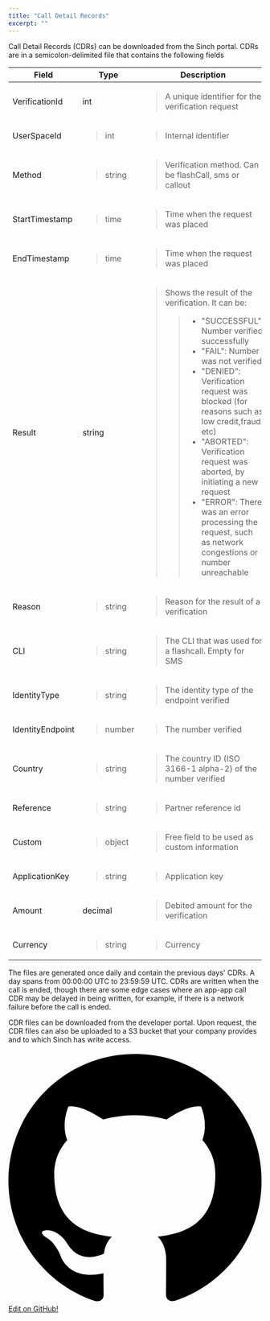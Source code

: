 ```yaml
---
title: "Call Detail Records"
excerpt: ""
---
```

Call Detail Records (CDRs) can be downloaded from the Sinch portal. CDRs are in a semicolon-delimited file that contains the following fields

<div class="magic-block-html">
    <div class="marked-table">
        <table>
            <thead>
            <tr class="header">
                <th>Field</th>
                <th>Type</th>
                <th>Description</th>
            </tr>
            </thead>
            <tbody>
            <tr class="odd">
                <td>VerificationId</td>
                <td>int</td>
                <td><blockquote>
                    <p>A unique identifier for the verification request</p>
                </blockquote></td>
            </tr>
            <tr class="even">
                <td>UserSpaceId</td>
                <td><blockquote>
                    <p>int</p>
                </blockquote></td>
                <td><blockquote>
                    <p>Internal identifier</p>
                </blockquote></td>
            </tr>
            <tr class="odd">
                <td>Method</td>
                <td><blockquote>
                    <p>string</p>
                </blockquote></td>
                <td><blockquote>
                    <p>Verification method. Can be flashCall, sms or callout</p>
                </blockquote></td>
            </tr>
            <tr class="even">
                <td>StartTimestamp</td>
                <td><blockquote>
                    <p>time</p>
                </blockquote></td>
                <td><blockquote>
                    <p>Time when the request was placed</p>
                </blockquote></td>
            </tr>
            <tr class="odd">
                <td>EndTimestamp</td>
                <td><blockquote>
                    <p>time</p>
                </blockquote></td>
                <td><blockquote>
                    <p>Time when the request was placed</p>
                </blockquote></td>
            </tr>
            <tr class="even">
                <td>Result</td>
                <td>string</td>
                <td><blockquote>
                    <p>Shows the result of the verification. It can be:</p>
                    <blockquote>
                        <ul>
                            <li>"SUCCESSFUL": Number verified successfully</li>
                            <li>"FAIL": Number was not verified</li>
                            <li>"DENIED": Verification request was blocked (for reasons such as low credit,fraud etc)</li>
                            <li>"ABORTED": Verification request was aborted, by initiating a new request</li>
                            <li>"ERROR": There was an error processing the request, such as network congestions or number unreachable</li>
                        </ul>
                    </blockquote>
                </blockquote></td>
            </tr>
            <tr class="odd">
                <td>Reason</td>
                <td><blockquote>
                    <p>string</p>
                </blockquote></td>
                <td><blockquote>
                    <p>Reason for the result of a verification</p>
                </blockquote></td>
            </tr>
            <tr class="even">
                <td>CLI</td>
                <td><blockquote>
                    <p>string</p>
                </blockquote></td>
                <td><blockquote>
                    <p>The CLI that was used for a flashcall. Empty for SMS</p>
                </blockquote></td>
            </tr>
            <tr class="odd">
                <td>IdentityType</td>
                <td><blockquote>
                    <p>string</p>
                </blockquote></td>
                <td><blockquote>
                    <p>The identity type of the endpoint verified</p>
                </blockquote></td>
            </tr>
            <tr class="even">
                <td>IdentityEndpoint</td>
                <td><blockquote>
                    <p>number</p>
                </blockquote></td>
                <td><blockquote>
                    <p>The number verified</p>
                </blockquote></td>
            </tr>
            <tr class="odd">
                <td>Country</td>
                <td><blockquote>
                    <p>string</p>
                </blockquote></td>
                <td><blockquote>
                    <p>The country ID (ISO 3166-1 alpha-2) of the number verified</p>
                </blockquote></td>
            </tr>
            <tr class="even">
                <td>Reference</td>
                <td><blockquote>
                    <p>string</p>
                </blockquote></td>
                <td><blockquote>
                    <p>Partner reference id</p>
                </blockquote></td>
            </tr>
            <tr class="odd">
                <td>Custom</td>
                <td><blockquote>
                    <p>object</p>
                </blockquote></td>
                <td><blockquote>
                    <p>Free field to be used as custom information</p>
                </blockquote></td>
            </tr>
            <tr class="even">
                <td>ApplicationKey</td>
                <td><blockquote>
                    <p>string</p>
                </blockquote></td>
                <td><blockquote>
                    <p>Application key</p>
                </blockquote></td>
            </tr>
            <tr class="odd">
                <td>Amount</td>
                <td>decimal</td>
                <td><blockquote>
                    <p>Debited amount for the verification</p>
                </blockquote></td>
            </tr>
            <tr class="even">
                <td>Currency</td>
                <td><blockquote>
                    <p>string</p>
                </blockquote></td>
                <td><blockquote>
                    <p>Currency</p>
                </blockquote></td>
            </tr>
            </tbody>
        </table>
    </div>
</div>

The files are generated once daily and contain the previous days' CDRs. A day spans from 00:00:00 UTC to 23:59:59 UTC. CDRs are written when the call is ended, though there are some edge cases where an app-app call CDR may be delayed in being written, for example, if there is a network failure before the call is ended.

CDR files can be downloaded from the developer portal. Upon request, the CDR files can also be uploaded to a S3 bucket that your company provides and to which Sinch has write access.

<a class="gitbutton pill" target="_blank" href="https://github.com/sinch/docs/blob/master/docs/verification/verification-rest-api/verification-rest-call-detail-records.md">
                        <span class="icon medium">
                            <svg xmlns="http://www.w3.org/2000/svg" role="img" viewBox="0 0 24 24"><title>GitHub icon</title><path d="M 12 0.297 c -6.63 0 -12 5.373 -12 12 c 0 5.303 3.438 9.8 8.205 11.385 c 0.6 0.113 0.82 -0.258 0.82 -0.577 c 0 -0.285 -0.01 -1.04 -0.015 -2.04 c -3.338 0.724 -4.042 -1.61 -4.042 -1.61 C 4.422 18.07 3.633 17.7 3.633 17.7 c -1.087 -0.744 0.084 -0.729 0.084 -0.729 c 1.205 0.084 1.838 1.236 1.838 1.236 c 1.07 1.835 2.809 1.305 3.495 0.998 c 0.108 -0.776 0.417 -1.305 0.76 -1.605 c -2.665 -0.3 -5.466 -1.332 -5.466 -5.93 c 0 -1.31 0.465 -2.38 1.235 -3.22 c -0.135 -0.303 -0.54 -1.523 0.105 -3.176 c 0 0 1.005 -0.322 3.3 1.23 c 0.96 -0.267 1.98 -0.399 3 -0.405 c 1.02 0.006 2.04 0.138 3 0.405 c 2.28 -1.552 3.285 -1.23 3.285 -1.23 c 0.645 1.653 0.24 2.873 0.12 3.176 c 0.765 0.84 1.23 1.91 1.23 3.22 c 0 4.61 -2.805 5.625 -5.475 5.92 c 0.42 0.36 0.81 1.096 0.81 2.22 c 0 1.606 -0.015 2.896 -0.015 3.286 c 0 0.315 0.21 0.69 0.825 0.57 C 20.565 22.092 24 17.592 24 12.297 c 0 -6.627 -5.373 -12 -12 -12" /></svg>
                        </span>
                        Edit on GitHub!</a>